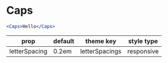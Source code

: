 # Caps

```.jsx
<Caps>Hello</Caps>
```

prop | default | theme key | style type
---|---|---|---
letterSpacing | 0.2em | letterSpacings | responsive